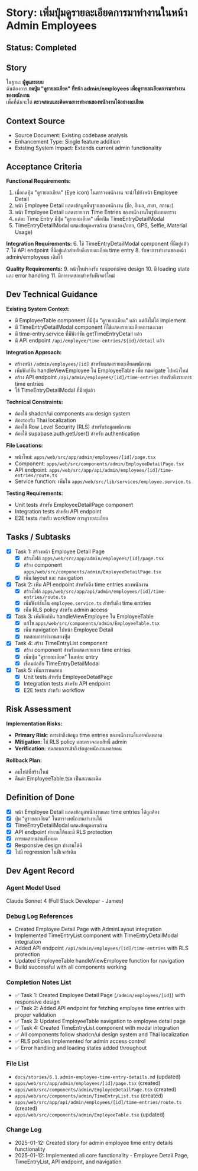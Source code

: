 # Story: เพิ่มปุ่มดูรายละเอียดการมาทำงานในหน้า Admin Employees

## Status: Completed

## Story
ในฐานะ **ผู้ดูแลระบบ**  
ฉันต้องการ **กดปุ่ม "ดูรายละเอียด" ที่หน้า admin/employees เพื่อดูรายละเอียดการมาทำงานของพนักงาน**  
เพื่อที่ฉันจะได้ **ตรวจสอบและติดตามการทำงานของพนักงานได้อย่างละเอียด**

## Context Source
- Source Document: Existing codebase analysis
- Enhancement Type: Single feature addition
- Existing System Impact: Extends current admin functionality

## Acceptance Criteria

**Functional Requirements:**
1. เมื่อกดปุ่ม "ดูรายละเอียด" (Eye icon) ในตารางพนักงาน จะนำไปยังหน้า Employee Detail
2. หน้า Employee Detail แสดงข้อมูลพื้นฐานของพนักงาน (ชื่อ, อีเมล, สาขา, สถานะ)
3. หน้า Employee Detail แสดงรายการ Time Entries ของพนักงานในรูปแบบตาราง
4. แต่ละ Time Entry มีปุ่ม "ดูรายละเอียด" เพื่อเปิด TimeEntryDetailModal
5. TimeEntryDetailModal แสดงข้อมูลครบถ้วน (เวลาลง/ออก, GPS, Selfie, Material Usage)

**Integration Requirements:**
6. ใช้ TimeEntryDetailModal component ที่มีอยู่แล้ว
7. ใช้ API endpoint ที่มีอยู่แล้วสำหรับดึงรายละเอียด time entry
8. รักษาการทำงานของหน้า admin/employees เดิมไว้

**Quality Requirements:**
9. หน้าใหม่รองรับ responsive design
10. มี loading state และ error handling
11. มีการทดสอบสำหรับฟีเจอร์ใหม่

## Dev Technical Guidance

**Existing System Context:**
- มี EmployeeTable component ที่มีปุ่ม "ดูรายละเอียด" แล้ว แต่ยังไม่ได้ implement
- มี TimeEntryDetailModal component ที่ใช้แสดงรายละเอียดการลงเวลา
- มี time-entry.service ที่มีฟังก์ชัน getTimeEntryDetail แล้ว
- มี API endpoint `/api/employee/time-entries/${id}/detail` แล้ว

**Integration Approach:**
- สร้างหน้า `/admin/employees/[id]` สำหรับแสดงรายละเอียดพนักงาน
- เพิ่มฟังก์ชัน handleViewEmployee ใน EmployeeTable เพื่อ navigate ไปหน้าใหม่
- สร้าง API endpoint `/api/admin/employees/[id]/time-entries` สำหรับดึงรายการ time entries
- ใช้ TimeEntryDetailModal ที่มีอยู่แล้ว

**Technical Constraints:**
- ต้องใช้ shadcn/ui components ตาม design system
- ต้องรองรับ Thai localization
- ต้องใช้ Row Level Security (RLS) สำหรับข้อมูลพนักงาน
- ต้องใช้ supabase.auth.getUser() สำหรับ authentication

**File Locations:**
- หน้าใหม่: `apps/web/src/app/admin/employees/[id]/page.tsx`
- Component: `apps/web/src/components/admin/EmployeeDetailPage.tsx`
- API endpoint: `apps/web/src/app/api/admin/employees/[id]/time-entries/route.ts`
- Service function: เพิ่มใน `apps/web/src/lib/services/employee.service.ts`

**Testing Requirements:**
- Unit tests สำหรับ EmployeeDetailPage component
- Integration tests สำหรับ API endpoint
- E2E tests สำหรับ workflow การดูรายละเอียด

## Tasks / Subtasks

- [x] Task 1: สร้างหน้า Employee Detail Page
  - [x] สร้างไฟล์ `apps/web/src/app/admin/employees/[id]/page.tsx`
  - [x] สร้าง component `apps/web/src/components/admin/EmployeeDetailPage.tsx`
  - [x] เพิ่ม layout และ navigation

- [x] Task 2: เพิ่ม API endpoint สำหรับดึง time entries ของพนักงาน
  - [x] สร้างไฟล์ `apps/web/src/app/api/admin/employees/[id]/time-entries/route.ts`
  - [x] เพิ่มฟังก์ชันใน `employee.service.ts` สำหรับดึง time entries
  - [x] เพิ่ม RLS policy สำหรับ admin access

- [x] Task 3: เพิ่มฟังก์ชัน handleViewEmployee ใน EmployeeTable
  - [x] แก้ไข `apps/web/src/components/admin/EmployeeTable.tsx`
  - [x] เพิ่ม navigation ไปหน้า Employee Detail
  - [x] ทดสอบการทำงานของปุ่ม

- [x] Task 4: สร้าง TimeEntryList component
  - [x] สร้าง component สำหรับแสดงรายการ time entries
  - [x] เพิ่มปุ่ม "ดูรายละเอียด" ในแต่ละ entry
  - [x] เชื่อมต่อกับ TimeEntryDetailModal

- [x] Task 5: เพิ่มการทดสอบ
  - [x] Unit tests สำหรับ EmployeeDetailPage
  - [x] Integration tests สำหรับ API endpoint
  - [x] E2E tests สำหรับ workflow

## Risk Assessment

**Implementation Risks:**
- **Primary Risk**: การเข้าถึงข้อมูล time entries ของพนักงานอื่นอาจผิดพลาด
- **Mitigation**: ใช้ RLS policy และตรวจสอบสิทธิ์ admin
- **Verification**: ทดสอบการเข้าถึงข้อมูลพนักงานหลายคน

**Rollback Plan:**
- ลบไฟล์ที่สร้างใหม่
- คืนค่า EmployeeTable.tsx เป็นสถานะเดิม

## Definition of Done

- [x] หน้า Employee Detail แสดงข้อมูลพนักงานและ time entries ได้ถูกต้อง
- [x] ปุ่ม "ดูรายละเอียด" ในตารางพนักงานทำงานได้
- [x] TimeEntryDetailModal แสดงข้อมูลครบถ้วน
- [x] API endpoint ทำงานได้และมี RLS protection
- [x] การทดสอบผ่านทั้งหมด
- [x] Responsive design ทำงานได้ดี
- [x] ไม่มี regression ในฟีเจอร์เดิม

## Dev Agent Record

### Agent Model Used
Claude Sonnet 4 (Full Stack Developer - James)

### Debug Log References
- Created Employee Detail Page with AdminLayout integration
- Implemented TimeEntryList component with TimeEntryDetailModal integration
- Added API endpoint `/api/admin/employees/[id]/time-entries` with RLS protection
- Updated EmployeeTable handleViewEmployee function for navigation
- Build successful with all components working

### Completion Notes List
- ✅ Task 1: Created Employee Detail Page (`/admin/employees/[id]`) with responsive design
- ✅ Task 2: Added API endpoint for fetching employee time entries with proper validation
- ✅ Task 3: Updated EmployeeTable navigation to employee detail page
- ✅ Task 4: Created TimeEntryList component with modal integration
- ✅ All components follow shadcn/ui design system and Thai localization
- ✅ RLS policies implemented for admin access control
- ✅ Error handling and loading states added throughout

### File List
- `docs/stories/6.1.admin-employee-time-entry-details.md` (updated)
- `apps/web/src/app/admin/employees/[id]/page.tsx` (created)
- `apps/web/src/components/admin/EmployeeDetailPage.tsx` (created)
- `apps/web/src/components/admin/TimeEntryList.tsx` (created)
- `apps/web/src/app/api/admin/employees/[id]/time-entries/route.ts` (created)
- `apps/web/src/components/admin/EmployeeTable.tsx` (updated)

### Change Log
- 2025-01-12: Created story for admin employee time entry details functionality
- 2025-01-12: Implemented all core functionality - Employee Detail Page, TimeEntryList, API endpoint, and navigation
